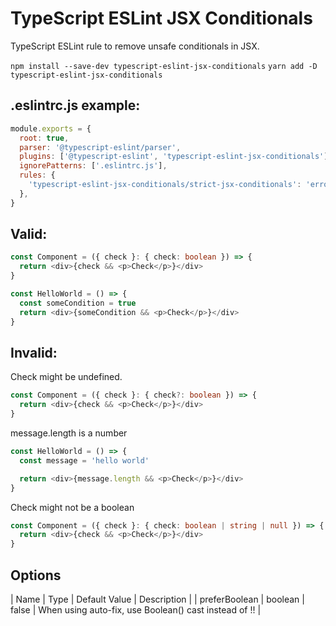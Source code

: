# TypeScript ESLint JSX Conditionals

TypeScript ESLint rule to remove unsafe conditionals in JSX.

`npm install --save-dev typescript-eslint-jsx-conditionals`
`yarn add -D typescript-eslint-jsx-conditionals`

## .eslintrc.js example:

```js
module.exports = {
  root: true,
  parser: '@typescript-eslint/parser',
  plugins: ['@typescript-eslint', 'typescript-eslint-jsx-conditionals'],
  ignorePatterns: ['.eslintrc.js'],
  rules: {
    'typescript-eslint-jsx-conditionals/strict-jsx-conditionals': 'error',
  },
}
```

## Valid:

```ts
const Component = ({ check }: { check: boolean }) => {
  return <div>{check && <p>Check</p>}</div>
}
```

```ts
const HelloWorld = () => {
  const someCondition = true
  return <div>{someCondition && <p>Check</p>}</div>
}
```

## Invalid:

Check might be undefined.

```ts
const Component = ({ check }: { check?: boolean }) => {
  return <div>{check && <p>Check</p>}</div>
}
```

message.length is a number

```ts
const HelloWorld = () => {
  const message = 'hello world'

  return <div>{message.length && <p>Check</p>}</div>
}
```

Check might not be a boolean

```ts
const Component = ({ check }: { check: boolean | string | null }) => {
  return <div>{check && <p>Check</p>}</div>
}
```

## Options

| Name | Type | Default Value | Description |
| preferBoolean | boolean | false | When using auto-fix, use Boolean() cast instead of !! |
